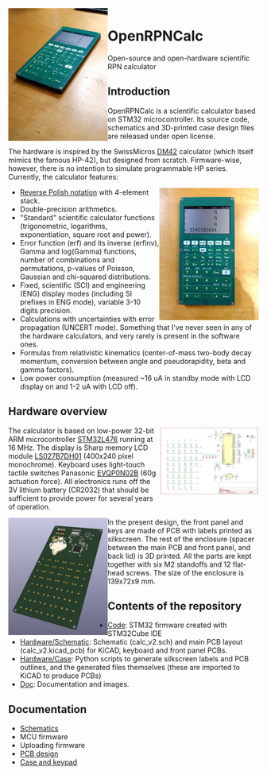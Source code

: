 <img src="https://github.com/apoluekt/OpenRPNCalc/blob/rev2/Doc/images/photo_calc_iso.jpg?raw=true" width="200" align="left">

# OpenRPNCalc
Open-source and open-hardware scientific RPN calculator

## Introduction

OpenRPNCalc is a scientific calculator based on STM32 microcontroller. Its source code, schematics and 3D-printed case design files are released under open license. 

The hardware is inspired by the SwissMicros [DM42](https://www.swissmicros.com/product/dm42) calculator (which itself mimics the famous HP-42), but designed from scratch. Firmware-wise, however, there is no intention to simulate programmable HP series. Currently, the calculator features: 

<img src="https://github.com/apoluekt/OpenRPNCalc/blob/rev2/Doc/images/photo_calc_front.jpg?raw=true" width="200" align="right">

  * [Reverse Polish notation](https://www.hpmuseum.org/rpn.htm) with 4-element stack. 
  * Double-precision arithmetics. 
  * "Standard" scientific calculator functions (trigonometric, logarithms, exponentiation, square root and power). 
  * Error function (erf) and its inverse (erfinv), Gamma and log(Gamma) functions, number of combinations and permutations, p-values of Poisson, Gaussian and chi-squared distributions. 
  * Fixed, scientific (SCI) and engineering (ENG) display modes (including SI prefixes in ENG mode), variable 3-10 digits precision. 
  * Calculations with uncertainties with error propagation (UNCERT mode). Something that I've never seen in any of the hardware calculators, and very rarely is present in the software ones. 
  * Formulas from relativistic kinematics (center-of-mass two-body decay momentum, conversion between angle and pseudorapidity, beta and gamma factors). 
  * Low power consumption (measured ~16 uA in standby mode with LCD display on and 1-2 uA with LCD off). 

## Hardware overview

<img src="https://github.com/apoluekt/OpenRPNCalc/blob/main/Hardware/Schematic/calc_schematic.png" width="200" align="right">

The calculator is based on low-power 32-bit ARM microcontroller [STM32L476](https://www.st.com/en/microcontrollers-microprocessors/stm32l476rg.html) running at 16 MHz. The display is Sharp memory LCD module [LS027B7DH01](https://www.sharpsde.com/products/displays/model/LS027B7DH01/) (400x240 pixel monochrome). Keyboard uses light-touch tactile switches Panasonic [EVQP0N02B](https://www3.panasonic.biz/ac/e/search_num/index.jsp?c=detail%E2%88%82no=EVQQ2B01W) (60g actuation force). All electronics runs off the 3V lithium battery (CR2032) that should be sufficient to provide power for several years of operation. 

<img src="https://github.com/apoluekt/OpenRPNCalc/blob/rev2/Doc/images/pcb_3d_bottom.png?raw=true" width="200" align="left">

In the present design, the front panel and keys are made of PCB with labels printed as silkscreen. The rest of the enclosure (spacer between the main PCB and front panel, and back lid) is 3D printed. All the parts are kept together with six M2 standoffs and 12 flat-head screws. The size of the enclosure is 139x72x9 mm. 

## Contents of the repository

   * [Code](https://github.com/apoluekt/OpenRPNCalc/tree/rev2/Code): STM32 firmware created with STM32Cube IDE
   * [Hardware/Schematic](https://github.com/apoluekt/OpenRPNCalc/tree/rev2/Hardware/): Schematic (calc_v2.sch) and main PCB layout (calc_v2.kicad_pcb) for KiCAD, keyboard and front panel PCBs. 
   * [Hardware/Case](https://github.com/apoluekt/OpenRPNCalc/tree/rev2/Hardware/Enclosure): Python scripts to generate silkscreen labels and PCB outlines, and the generated files themselves (these are imported to KiCAD to produce PCBs)
   * [Doc](https://github.com/apoluekt/OpenRPNCalc/tree/rev2/Doc): Documentation and images. 

## Documentation

   * [Schematics](https://github.com/apoluekt/OpenRPNCalc/blob/rev2/Doc/schematics.md)
   * MCU firmware
   * Uploading firmware
   * [PCB design](https://github.com/apoluekt/OpenRPNCalc/blob/rev2/Doc/pcb_design.md)
   * [Case and keypad](https://github.com/apoluekt/OpenRPNCalc/blob/rev2/Doc/case_design.md)
